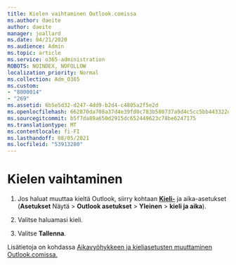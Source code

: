 ```yaml
---
title: Kielen vaihtaminen Outlook.comissa
ms.author: daeite
author: daeite
manager: joallard
ms.date: 04/21/2020
ms.audience: Admin
ms.topic: article
ms.service: o365-administration
ROBOTS: NOINDEX, NOFOLLOW
localization_priority: Normal
ms.collection: Adm_O365
ms.custom:
- "8000014"
- "269"
ms.assetid: 6b5e5d32-d247-4dd9-b2d4-c4805a2f5e2d
ms.openlocfilehash: 662870da708a37d4e39fd0c783b580737a9d4c5cc5bb443322d517023bd938d2
ms.sourcegitcommit: b5f7da89a650d2915dc652449623c78be6247175
ms.translationtype: MT
ms.contentlocale: fi-FI
ms.lasthandoff: 08/05/2021
ms.locfileid: "53913280"
---
```

# <a name="change-your-language"></a>Kielen vaihtaminen

1. Jos haluat muuttaa kieltä Outlook, siirry kohtaan [**Kieli-**](https://outlook.live.com/mail/options/general/timeAndLanguage/regional) ja aika-asetukset (**Asetukset** Näytä \> **Outlook asetukset**  >  **Yleinen**  >  **kieli ja aika**).

2. Valitse haluamasi kieli.

3. Valitse **Tallenna**.

Lisätietoja on kohdassa [Aikavyöhykkeen ja kieliasetusten muuttaminen Outlook.comissa.](https://go.microsoft.com/fwlink/p/?linkid=873132)